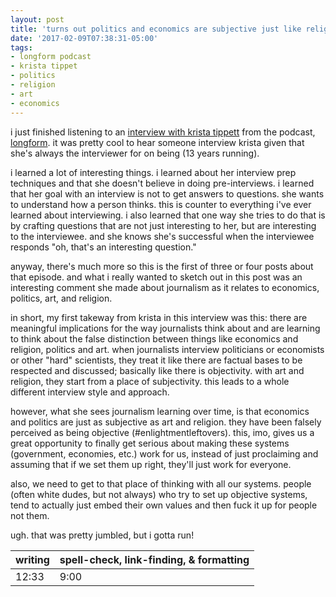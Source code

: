 ```yaml
---
layout: post
title: 'turns out politics and economics are subjective just like religion and art'
date: '2017-02-09T07:38:31-05:00'
tags:
- longform podcast
- krista tippet
- politics
- religion
- art
- economics
---
```


i just finished listening to an [interview with krista tippett](https://longform.org/posts/longform-podcast-215-krista-tippett) from the podcast, [longform](https://longform.org/). it was pretty cool to hear someone interview krista given that she's always the interviewer for on being (13 years running). 

i learned a lot of interesting things. i learned about her interview prep techniques and that she doesn't believe in doing pre-interviews. i learned that her goal with an interview is not to get answers to questions. she wants to understand how a person thinks. this is counter to everything i've ever learned about interviewing. i also learned that one way she tries to do that is by crafting questions that are not just interesting to her, but are interesting to the interviewee. and she knows she's successful when the interviewee responds "oh, that's an interesting question." 

anyway, there's much more so this is the first of three or four posts about that episode. and what i really wanted to sketch out in this post was an interesting comment she made about journalism as it relates to economics, politics, art, and religion. 

in short, my first takeway from krista in this interview was this: there are meaningful implications for the way journalists think about and are learning to think about the false distinction between things like economics and religion, politics and art. when journalists interview politicians or economists or other "hard" scientists, they treat it like there are factual bases to be respected and discussed; basically like there is objectivity. with art and religion, they start from a place of subjectivity. this leads to a whole different interview style and approach. 

however, what she sees journalism learning over time, is that economics and politics are just as subjective as art and religion. they have been falsely perceived as being objective (#enlightmentleftovers). this, imo, gives us a great opportunity to finally get serious about making these systems (government, economies, etc.) work for us, instead of just proclaiming and assuming that if we set them up right, they'll just work for everyone. 

also, we need to get to that place of thinking with all our systems. people (often white dudes, but not always) who try to set up objective systems, tend to actually just embed their own values and then fuck it up for people not them. 

ugh. that was pretty jumbled, but i gotta run!

<table>
	<thead>
		<tr>
			<th>writing</th>
			<th>spell-check, link-finding, & formatting</th>
		</tr>
	</thead>
	<tbody>
		<tr>
			<td>12:33</td>
			<td>9:00</td>
		</tr>
	</tbody>
</table>